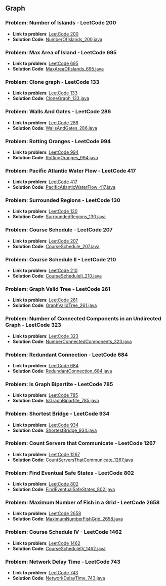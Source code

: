 ## Graph

### Problem: Number of Islands - LeetCode 200

- **Link to problem**: [LeetCode 200](https://leetcode.com/problems/number-of-islands/)
- **Solution Code**: [NumberOfIslands_200.java](NumberOfIslands_200.java)

### Problem: Max Area of Island - LeetCode 695

- **Link to problem**: [LeetCode 695](https://leetcode.com/problems/max-area-of-island/)
- **Solution Code**: [MaxAreaOfIslands_695.java](MaxAreaOfIslands_695.java)

### Problem: Clone graph - LeetCode 133

- **Link to problem**: [LeetCode 133](https://leetcode.com/problems/clone-graph/)
- **Solution Code**: [CloneGraph_133.java](CloneGraph_133.java)

### Problem: Walls And Gates - LeetCode 286

- **Link to problem**: [LeetCode 286](https://leetcode.com/problems/waves-and-gates/)
- **Solution Code**: [WallsAndGates_286.java](WallsAndGates_286.java)

### Problem: Rotting Oranges - LeetCode 994

- **Link to problem**: [LeetCode 994](https://leetcode.com/problems/rotting-oranges/)
- **Solution Code**: [RottingOranges_994.java](RottingOranges_994.java)

### Problem: Pacific Atlantic Water Flow - LeetCode 417

- **Link to problem**: [LeetCode 417](https://leetcode.com/problems/pacific-atlantic-water-flow/)
- **Solution Code**: [PacificAtlanticWaterFlow_417.java](PacificAtlanticWaterFlow_417.java)

### Problem: Surrounded Regions - LeetCode 130

- **Link to problem**: [LeetCode 130](https://leetcode.com/problems/surrounded-regions/)
- **Solution Code**: [SurroundedRegions_130.java](SurroundedRegions_130.java)

### Problem: Course Schedule - LeetCode 207

- **Link to problem**: [LeetCode 207](https://leetcode.com/problems/course-schedule/)
- **Solution Code**: [CourseSchedule_207.java](CourseSchedule_207.java)

### Problem: Course Schedule II - LeetCode 210

- **Link to problem**: [LeetCode 210](https://leetcode.com/problems/course-schedule-ii/)
- **Solution Code**: [CourseScheduleII_210.java](CourseScheduleII_210.java)

### Problem: Graph Valid Tree - LeetCode 261

- **Link to problem**: [LeetCode 261](https://leetcode.com/problems/graph-valid-tree/)
- **Solution Code**: [GraphValidTree_261.java](GraphValidTree_261.java)

### Problem: Number of Connected Components in an Undirected Graph - LeetCode 323

- **Link to problem**: [LeetCode 323](https://leetcode.com/problems/number-of-connected-components-in-an-undirected-graph/)
- **Solution Code**: [NumberConnectedComponents_323.java](NumberConnectedComponents_323.java)

### Problem: Redundant Connection - LeetCode 684

- **Link to problem**: [LeetCode 684](https://leetcode.com/problems/redundant-connection/)
- **Solution Code**: [RedundantConnection_684.java](RedundantConnection_684.java)

### Problem: Is Graph Bipartite - LeetCode 785

- **Link to problem**: [LeetCode 785](https://leetcode.com/problems/is-graph-bipartite/)
- **Solution Code**: [IsGraphBipartite_785.java](IsGraphBipartite_785.java)

### Problem: Shortest Bridge - LeetCode 934

- **Link to problem**: [LeetCode 934](https://leetcode.com/problems/shortest-bridge/)
- **Solution Code**: [ShortestBridge_934.java](ShortestBridge_934.java)

### Problem: Count Servers that Communicate - LeetCode 1267

- **Link to problem**: [LeetCode 1267](https://leetcode.com/problems/count-servers-that-communicate/)
- **Solution Code**: [CountServersThatCommunicate_1267.java](CountServersThatCommunicate_1267.java)

### Problem: Find Eventual Safe States - LeetCode 802

- **Link to problem**: [LeetCode 802](https://leetcode.com/problems/find-eventual-safe-states/)
- **Solution Code**: [FindEventualSafeStates_802.java](FindEventualSafeStates_802.java)

### Problem: Maximum Number of Fish in a Grid - LeetCode 2658

- **Link to problem**: [LeetCode 2658](https://leetcode.com/problems/maximum-number-of-fish-in-a-grid/)
- **Solution Code**: [MaximumNumberFishGrid_2658.java](MaximumNumberFishGrid_2658.java)

### Problem: Course Schedule IV - LeetCode 1462

- **Link to problem**: [LeetCode 1462](https://leetcode.com/problems/course-schedule-iv/)
- **Solution Code**: [CourseScheduleIV_1462.java](CourseScheduleIV_1462.java)

### Problem: Network Delay Time - LeetCode 743

- **Link to problem**: [LeetCode 743](https://leetcode.com/problems/network-delay-time/)
- **Solution Code**: [NetworkDelayTime_743.java](NetworkDelayTime_743.java)
